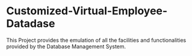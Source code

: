 # Customized-Virtual-Employee-Datadase
This Project provides the emulation of all the facilities  and functionalities provided by the Database Management System. 
